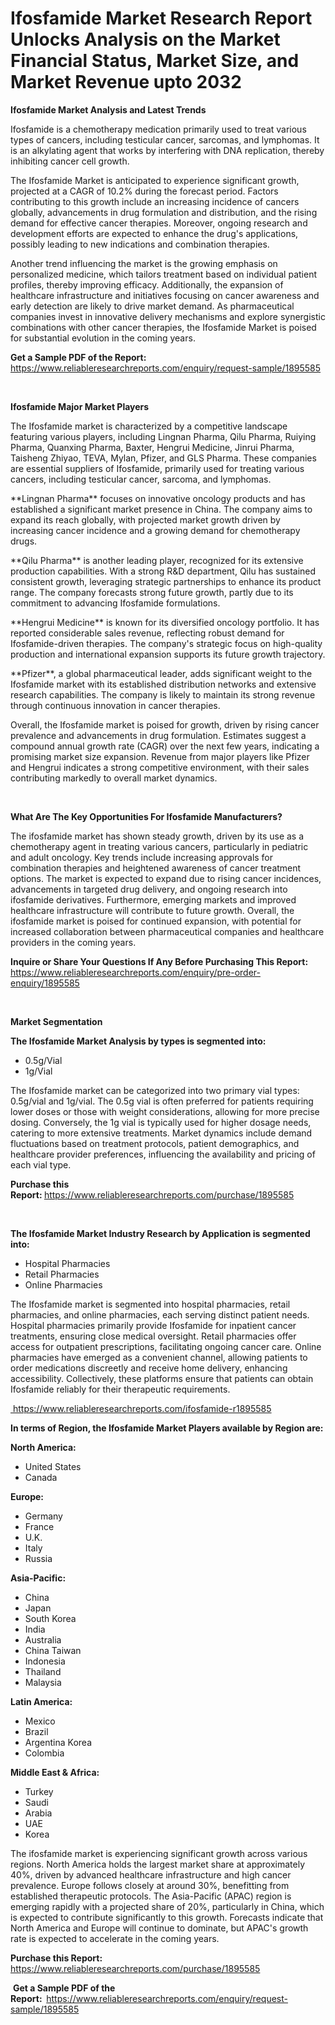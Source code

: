 <p><h1>Ifosfamide Market Research Report Unlocks Analysis on the Market Financial Status, Market Size, and Market Revenue upto 2032</h1></p><p><strong>Ifosfamide Market Analysis and Latest Trends</strong></p>
<p><p>Ifosfamide is a chemotherapy medication primarily used to treat various types of cancers, including testicular cancer, sarcomas, and lymphomas. It is an alkylating agent that works by interfering with DNA replication, thereby inhibiting cancer cell growth.</p><p>The Ifosfamide Market is anticipated to experience significant growth, projected at a CAGR of 10.2% during the forecast period. Factors contributing to this growth include an increasing incidence of cancers globally, advancements in drug formulation and distribution, and the rising demand for effective cancer therapies. Moreover, ongoing research and development efforts are expected to enhance the drug's applications, possibly leading to new indications and combination therapies.</p><p>Another trend influencing the market is the growing emphasis on personalized medicine, which tailors treatment based on individual patient profiles, thereby improving efficacy. Additionally, the expansion of healthcare infrastructure and initiatives focusing on cancer awareness and early detection are likely to drive market demand. As pharmaceutical companies invest in innovative delivery mechanisms and explore synergistic combinations with other cancer therapies, the Ifosfamide Market is poised for substantial evolution in the coming years.</p></p>
<p><strong>Get a Sample PDF of the Report:&nbsp;</strong> <a href="https://www.reliableresearchreports.com/enquiry/request-sample/1895585?utm_campaign=3370&utm_medium=2&utm_source=Github&utm_content=ia&utm_term=19042025&utm_id=ifosfamide">https://www.reliableresearchreports.com/enquiry/request-sample/1895585</a></p>
<p>&nbsp;</p>
<p><strong>Ifosfamide Major Market Players</strong></p>
<p><p>The Ifosfamide market is characterized by a competitive landscape featuring various players, including Lingnan Pharma, Qilu Pharma, Ruiying Pharma, Quanxing Pharma, Baxter, Hengrui Medicine, Jinrui Pharma, Taisheng Zhiyao, TEVA, Mylan, Pfizer, and GLS Pharma. These companies are essential suppliers of Ifosfamide, primarily used for treating various cancers, including testicular cancer, sarcoma, and lymphomas.</p><p>**Lingnan Pharma** focuses on innovative oncology products and has established a significant market presence in China. The company aims to expand its reach globally, with projected market growth driven by increasing cancer incidence and a growing demand for chemotherapy drugs.</p><p>**Qilu Pharma** is another leading player, recognized for its extensive production capabilities. With a strong R&D department, Qilu has sustained consistent growth, leveraging strategic partnerships to enhance its product range. The company forecasts strong future growth, partly due to its commitment to advancing Ifosfamide formulations.</p><p>**Hengrui Medicine** is known for its diversified oncology portfolio. It has reported considerable sales revenue, reflecting robust demand for Ifosfamide-driven therapies. The company's strategic focus on high-quality production and international expansion supports its future growth trajectory.</p><p>**Pfizer**, a global pharmaceutical leader, adds significant weight to the Ifosfamide market with its established distribution networks and extensive research capabilities. The company is likely to maintain its strong revenue through continuous innovation in cancer therapies.</p><p>Overall, the Ifosfamide market is poised for growth, driven by rising cancer prevalence and advancements in drug formulation. Estimates suggest a compound annual growth rate (CAGR) over the next few years, indicating a promising market size expansion. Revenue from major players like Pfizer and Hengrui indicates a strong competitive environment, with their sales contributing markedly to overall market dynamics.</p></p>
<p>&nbsp;</p>
<p><strong>What Are The Key Opportunities For Ifosfamide Manufacturers?</strong></p>
<p><p>The ifosfamide market has shown steady growth, driven by its use as a chemotherapy agent in treating various cancers, particularly in pediatric and adult oncology. Key trends include increasing approvals for combination therapies and heightened awareness of cancer treatment options. The market is expected to expand due to rising cancer incidences, advancements in targeted drug delivery, and ongoing research into ifosfamide derivatives. Furthermore, emerging markets and improved healthcare infrastructure will contribute to future growth. Overall, the ifosfamide market is poised for continued expansion, with potential for increased collaboration between pharmaceutical companies and healthcare providers in the coming years.</p></p>
<p><strong>Inquire or Share Your Questions If Any Before Purchasing This Report:</strong> <a href="https://www.reliableresearchreports.com/enquiry/pre-order-enquiry/1895585?utm_campaign=3370&utm_medium=2&utm_source=Github&utm_content=ia&utm_term=19042025&utm_id=ifosfamide">https://www.reliableresearchreports.com/enquiry/pre-order-enquiry/1895585</a></p>
<p>&nbsp;</p>
<p><strong>Market Segmentation</strong></p>
<p><strong>The Ifosfamide Market Analysis by types is segmented into:</strong></p>
<p><ul><li>0.5g/Vial</li><li>1g/Vial</li></ul></p>
<p><p>The Ifosfamide market can be categorized into two primary vial types: 0.5g/vial and 1g/vial. The 0.5g vial is often preferred for patients requiring lower doses or those with weight considerations, allowing for more precise dosing. Conversely, the 1g vial is typically used for higher dosage needs, catering to more extensive treatments. Market dynamics include demand fluctuations based on treatment protocols, patient demographics, and healthcare provider preferences, influencing the availability and pricing of each vial type.</p></p>
<p><strong>Purchase this Report:&nbsp;</strong><a href="https://www.reliableresearchreports.com/purchase/1895585?utm_campaign=3370&utm_medium=2&utm_source=Github&utm_content=ia&utm_term=19042025&utm_id=ifosfamide">https://www.reliableresearchreports.com/purchase/1895585</a></p>
<p>&nbsp;</p>
<p><strong>The Ifosfamide Market Industry Research by Application is segmented into:</strong></p>
<p><ul><li>Hospital Pharmacies</li><li>Retail Pharmacies</li><li>Online Pharmacies</li></ul></p>
<p><p>The Ifosfamide market is segmented into hospital pharmacies, retail pharmacies, and online pharmacies, each serving distinct patient needs. Hospital pharmacies primarily provide Ifosfamide for inpatient cancer treatments, ensuring close medical oversight. Retail pharmacies offer access for outpatient prescriptions, facilitating ongoing cancer care. Online pharmacies have emerged as a convenient channel, allowing patients to order medications discreetly and receive home delivery, enhancing accessibility. Collectively, these platforms ensure that patients can obtain Ifosfamide reliably for their therapeutic requirements.</p></p>
<p><a href="https://www.reliableresearchreports.com/ifosfamide-r1895585?utm_campaign=3370&utm_medium=2&utm_source=Github&utm_content=ia&utm_term=19042025&utm_id=ifosfamide">&nbsp;https://www.reliableresearchreports.com/ifosfamide-r1895585</a></p>
<p><strong>In terms of Region, the Ifosfamide Market Players available by Region are:</strong></p>
<p>
    <p> <strong> North America: </strong>
        <ul>
            <li>United States</li>
            <li>Canada</li>
        </ul>
        </p> 
    <p> <strong> Europe: </strong>
        <ul>
            <li>Germany</li>
            <li>France</li>
            <li>U.K.</li>
            <li>Italy</li>
            <li>Russia</li>
        </ul>
        </p> 
    <p> <strong> Asia-Pacific: </strong>
        <ul>
            <li>China</li>
            <li>Japan</li>
            <li>South Korea</li>
            <li>India</li>
            <li>Australia</li>
            <li>China Taiwan</li>
            <li>Indonesia</li>
            <li>Thailand</li>
            <li>Malaysia</li>
        </ul>
        </p> 
    <p> <strong> Latin America: </strong>
        <ul>
            <li>Mexico</li>
            <li>Brazil</li>
            <li>Argentina Korea</li>
            <li>Colombia</li>
        </ul>
        </p> 
    <p> <strong> Middle East & Africa: </strong>
        <ul>
            <li>Turkey</li>
            <li>Saudi</li>
            <li>Arabia</li>
            <li>UAE</li>
            <li>Korea</li>
        </ul>
    </p>
    </p>
<p><p>The ifosfamide market is experiencing significant growth across various regions. North America holds the largest market share at approximately 40%, driven by advanced healthcare infrastructure and high cancer prevalence. Europe follows closely at around 30%, benefitting from established therapeutic protocols. The Asia-Pacific (APAC) region is emerging rapidly with a projected share of 20%, particularly in China, which is expected to contribute significantly to this growth. Forecasts indicate that North America and Europe will continue to dominate, but APAC's growth rate is expected to accelerate in the coming years.</p></p>
<p><strong>Purchase this Report: </strong><a href="https://www.reliableresearchreports.com/purchase/1895585?utm_campaign=3370&utm_medium=2&utm_source=Github&utm_content=ia&utm_term=19042025&utm_id=ifosfamide">https://www.reliableresearchreports.com/purchase/1895585</a></p>
<p>&nbsp;<strong>Get a Sample PDF of the Report:&nbsp;&nbsp;</strong><a href="https://www.reliableresearchreports.com/enquiry/request-sample/1895585?utm_campaign=3370&utm_medium=2&utm_source=Github&utm_content=ia&utm_term=19042025&utm_id=ifosfamide">https://www.reliableresearchreports.com/enquiry/request-sample/1895585</a></p>
<p><strong></strong></p>
<p><p></p><p></p><p></p></p>